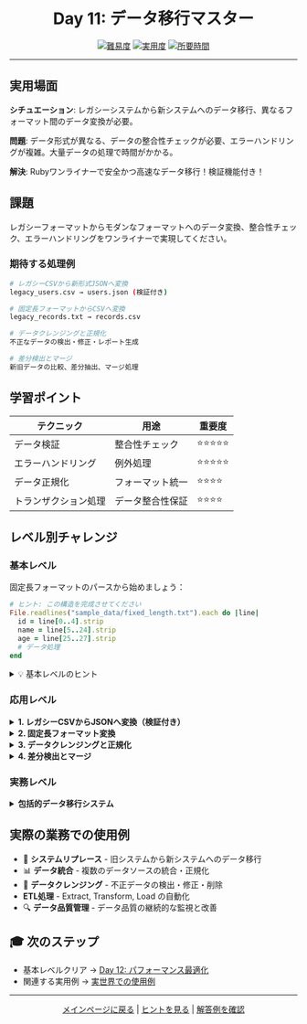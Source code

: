 <div align="center">

# Day 11: データ移行マスター

[![難易度](https://img.shields.io/badge/難易度-上級-red?style=flat-square)](#)
[![実用度](https://img.shields.io/badge/実用度-⭐⭐⭐⭐-yellow?style=flat-square)](#)
[![所要時間](https://img.shields.io/badge/所要時間-45分-blue?style=flat-square)](#)

</div>

---

## 実用場面

**シチュエーション**: レガシーシステムから新システムへのデータ移行、異なるフォーマット間のデータ変換が必要。

**問題**: データ形式が異なる、データの整合性チェックが必要、エラーハンドリングが複雑。大量データの処理で時間がかかる。

**解決**: Rubyワンライナーで安全かつ高速なデータ移行！検証機能付き！

## 課題

レガシーフォーマットからモダンなフォーマットへのデータ変換、整合性チェック、エラーハンドリングをワンライナーで実現してください。

### 期待する処理例
```bash
# レガシーCSVから新形式JSONへ変換
legacy_users.csv → users.json (検証付き)

# 固定長フォーマットからCSVへ変換
legacy_records.txt → records.csv

# データクレンジングと正規化
不正なデータの検出・修正・レポート生成

# 差分検出とマージ
新旧データの比較、差分抽出、マージ処理
```

## 学習ポイント

| テクニック | 用途 | 重要度 |
|-----------|------|--------|
| データ検証 | 整合性チェック | ⭐⭐⭐⭐⭐ |
| エラーハンドリング | 例外処理 | ⭐⭐⭐⭐⭐ |
| データ正規化 | フォーマット統一 | ⭐⭐⭐⭐ |
| トランザクション処理 | データ整合性保証 | ⭐⭐⭐⭐ |

## レベル別チャレンジ

### 基本レベル
固定長フォーマットのパースから始めましょう：

```ruby
# ヒント: この構造を完成させてください
File.readlines("sample_data/fixed_length.txt").each do |line|
  id = line[0..4].strip
  name = line[5..24].strip
  age = line[25..27].strip
  # データ処理
end
```

<details>
<summary>💡 基本レベルのヒント</summary>

- 固定長フォーマット: 各フィールドの位置と長さが決まっている
- `String#[]` で部分文字列を抽出
- `strip` で前後の空白を除去
- CSV形式で出力

</details>

### 応用レベル

<details>
<summary><strong>1. レガシーCSVからJSONへ変換（検証付き）</strong></summary>

```ruby
require 'csv'
require 'json'

# データ検証関数
def valid_email?(email)
  email =~ /\A[\w+\-.]+@[a-z\d\-]+(\.[a-z\d\-]+)*\.[a-z]+\z/i
end

def valid_phone?(phone)
  phone =~ /\A\d{2,4}-\d{2,4}-\d{4}\z/
end

# 変換処理
users = []
errors = []

CSV.foreach("sample_data/legacy_users.csv", headers: true) do |row|
  user = {
    id: row["user_id"].to_i,
    name: row["name"].strip,
    email: row["email"].strip.downcase,
    phone: row["phone"].gsub(/[^\d-]/, ''),
    age: row["age"].to_i,
    created_at: row["created_at"]
  }

  # 検証
  errors << "Invalid email for user #{user[:id]}: #{user[:email]}" unless valid_email?(user[:email])
  errors << "Invalid phone for user #{user[:id]}: #{user[:phone]}" unless valid_phone?(user[:phone])
  errors << "Invalid age for user #{user[:id]}: #{user[:age]}" unless user[:age] > 0 && user[:age] < 150

  users << user if errors.empty?
end

# 結果出力
File.write("output/users.json", JSON.pretty_generate(users))
File.write("output/errors.log", errors.join("\n")) if errors.any?

puts "変換完了: #{users.size}件"
puts "エラー: #{errors.size}件" if errors.any?
```

**学習ポイント**: バリデーション、エラー収集、結果レポート

</details>

<details>
<summary><strong>2. 固定長フォーマット変換</strong></summary>

```ruby
require 'csv'

# フィールド定義
FIELDS = [
  { name: :id, start: 0, length: 5 },
  { name: :name, start: 5, length: 20 },
  { name: :age, start: 25, length: 3 },
  { name: :email, start: 28, length: 30 },
  { name: :phone, start: 58, length: 13 }
]

records = File.readlines("sample_data/fixed_length.txt").map do |line|
  FIELDS.map do |field|
    value = line[field[:start], field[:length]].to_s.strip
    [field[:name], value]
  end.to_h
end

CSV.open("output/converted.csv", "w", headers: FIELDS.map { |f| f[:name] }, write_headers: true) do |csv|
  records.each { |record| csv << record.values }
end

puts "変換完了: #{records.size}件"
```

**学習ポイント**: フィールド定義の構造化、メタデータ駆動処理

</details>

<details>
<summary><strong>3. データクレンジングと正規化</strong></summary>

```ruby
require 'csv'

# 正規化関数
def normalize_phone(phone)
  digits = phone.gsub(/\D/, '')
  case digits.length
  when 10
    "0#{digits[0..1]}-#{digits[2..5]}-#{digits[6..9]}"
  when 11
    "#{digits[0..2]}-#{digits[3..6]}-#{digits[7..10]}"
  else
    phone # 修正不可の場合は元の値を返す
  end
end

def normalize_name(name)
  name.strip.gsub(/\s+/, ' ').split.map(&:capitalize).join(' ')
end

# クレンジング処理
cleaned = []
CSV.foreach("sample_data/dirty_data.csv", headers: true) do |row|
  cleaned << {
    name: normalize_name(row["name"]),
    email: row["email"].strip.downcase,
    phone: normalize_phone(row["phone"]),
    age: row["age"].to_i
  }
end

puts "クレンジング完了: #{cleaned.size}件"
```

**学習ポイント**: データ正規化、複数の変換ルール適用

</details>

<details>
<summary><strong>4. 差分検出とマージ</strong></summary>

```ruby
require 'json'

# 新旧データの読み込み
old_data = JSON.parse(File.read("sample_data/old_users.json"))
new_data = JSON.parse(File.read("sample_data/new_users.json"))

old_ids = old_data.map { |u| u["id"] }
new_ids = new_data.map { |u| u["id"] }

# 差分検出
added = new_data.select { |u| !old_ids.include?(u["id"]) }
removed = old_data.select { |u| !new_ids.include?(u["id"]) }
updated = new_data.select do |nu|
  old_u = old_data.find { |ou| ou["id"] == nu["id"] }
  old_u && old_u != nu
end

puts "追加: #{added.size}件"
puts "削除: #{removed.size}件"
puts "更新: #{updated.size}件"
```

**学習ポイント**: 差分抽出、データ比較アルゴリズム

</details>

### 実務レベル

<details>
<summary><strong>包括的データ移行システム</strong></summary>

複数のレガシーフォーマットから新システムへの移行を、検証・ロギング・ロールバック機能付きで実装。

```ruby
require 'csv'
require 'json'
require 'time'
require 'fileutils'

class DataMigration
  attr_reader :stats

  def initialize(config = {})
    @config = config
    @stats = {
      total: 0,
      success: 0,
      errors: 0,
      warnings: 0,
      skipped: 0
    }
    @errors = []
    @warnings = []
  end

  def migrate_from_csv(input_file, output_file)
    puts "=== データ移行開始 ==="
    puts "入力: #{input_file}"
    puts "出力: #{output_file}"

    # バックアップ作成
    create_backup(output_file) if File.exist?(output_file)

    records = []
    CSV.foreach(input_file, headers: true) do |row|
      @stats[:total] += 1

      begin
        record = transform_record(row)
        if validate_record(record)
          records << record
          @stats[:success] += 1
        else
          @stats[:skipped] += 1
        end
      rescue => e
        @errors << { row: @stats[:total], error: e.message }
        @stats[:errors] += 1
      end
    end

    # 出力
    File.write(output_file, JSON.pretty_generate(records))

    # レポート生成
    generate_report
  end

  private

  def transform_record(row)
    {
      id: row["id"].to_i,
      name: normalize_name(row["name"]),
      email: normalize_email(row["email"]),
      phone: normalize_phone(row["phone"]),
      age: row["age"].to_i,
      status: row["status"] || "active",
      created_at: parse_date(row["created_at"]),
      updated_at: Time.now.iso8601
    }
  end

  def validate_record(record)
    valid = true

    unless valid_email?(record[:email])
      @warnings << "Invalid email for ID #{record[:id]}: #{record[:email]}"
      @stats[:warnings] += 1
      valid = false
    end

    unless record[:age] > 0 && record[:age] < 150
      @warnings << "Invalid age for ID #{record[:id]}: #{record[:age]}"
      @stats[:warnings] += 1
      valid = false
    end

    valid
  end

  def normalize_name(name)
    return "" if name.nil?
    name.strip.gsub(/\s+/, ' ')
  end

  def normalize_email(email)
    return "" if email.nil?
    email.strip.downcase
  end

  def normalize_phone(phone)
    return "" if phone.nil?
    digits = phone.gsub(/\D/, '')

    case digits.length
    when 10
      "#{digits[0..2]}-#{digits[3..6]}-#{digits[7..9]}"
    when 11
      "#{digits[0..2]}-#{digits[3..6]}-#{digits[7..10]}"
    else
      phone
    end
  end

  def valid_email?(email)
    email =~ /\A[\w+\-.]+@[a-z\d\-]+(\.[a-z\d\-]+)*\.[a-z]+\z/i
  end

  def parse_date(date_str)
    Time.parse(date_str).iso8601
  rescue
    Time.now.iso8601
  end

  def create_backup(file)
    backup_name = "#{file}.backup.#{Time.now.strftime('%Y%m%d_%H%M%S')}"
    FileUtils.cp(file, backup_name)
    puts "バックアップ作成: #{backup_name}"
  end

  def generate_report
    puts "\n=== 移行完了レポート ==="
    puts "総レコード数: #{@stats[:total]}"
    puts "成功: #{@stats[:success]} (#{success_rate}%)"
    puts "エラー: #{@stats[:errors]}"
    puts "警告: #{@stats[:warnings]}"
    puts "スキップ: #{@stats[:skipped]}"

    if @errors.any?
      puts "\n=== エラー詳細 ==="
      @errors.each { |err| puts "Row #{err[:row]}: #{err[:error]}" }
    end

    if @warnings.any?
      puts "\n=== 警告詳細 ==="
      @warnings.first(10).each { |w| puts "- #{w}" }
      puts "(他#{@warnings.size - 10}件)" if @warnings.size > 10
    end
  end

  def success_rate
    return 0 if @stats[:total] == 0
    ((@stats[:success].to_f / @stats[:total]) * 100).round(2)
  end
end

# 実行例
migration = DataMigration.new
migration.migrate_from_csv(
  "sample_data/legacy_users.csv",
  "output/migrated_users.json"
)
```

</details>

## 実際の業務での使用例

- 🔄 **システムリプレース** - 旧システムから新システムへのデータ移行
- 📊 **データ統合** - 複数のデータソースの統合・正規化
- 🧹 **データクレンジング** - 不正データの検出・修正・削除
- **ETL処理** - Extract, Transform, Load の自動化
- 🔍 **データ品質管理** - データ品質の継続的な監視と改善

## 🎓 次のステップ

- 基本レベルクリア → [Day 12: パフォーマンス最適化](../day12_performance/problem.md)
- 関連する実用例 → [実世界での使用例](../../../resources/real_world_examples.md#データ移行)

---

<div align="center">

[メインページに戻る](../../../README.md) | [ヒントを見る](hints.md) | [解答例を確認](solution.rb)

</div>
